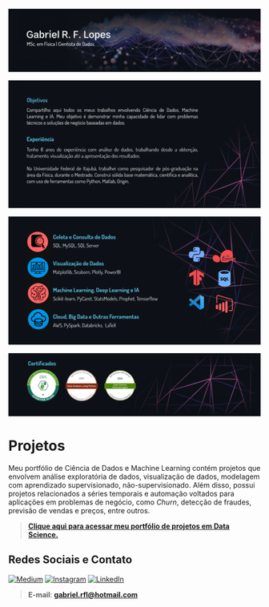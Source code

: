 <p align="center">
  <img src="ghub_cover.png" >
</p>

<p align="center">
  <img src="exp_p1.png" >
</p>

<p align="center">
  <img src="hab_p2.png" >
</p>

<p align="center">
  <img src="cert_p3.png" >
</p>

# Projetos

Meu portfólio de Ciência de Dados e Machine Learning contém projetos que envolvem análise exploratória de dados, visualização de dados, modelagem com aprendizado supervisionado, não-supervisionado. Além disso, possui projetos relacionados a séries temporais e automação voltados para aplicações em problemas de negócio, como _Churn_, detecção de fraudes, previsão de vendas e preços, entre outros.

> [**Clique aqui para acessar meu portfólio de projetos em Data Science.**](https://github.com/gabrielrflopes/Data-Science-Portfolio)

## Redes Sociais e Contato

 [![Medium](https://img.shields.io/badge/Medium-12100E?style=for-the-badge&logo=medium&logoColor=white)](https://medium.com/@grflopes)
 [![Instagram](https://img.shields.io/badge/Instagram-%23E4405F.svg?style=for-the-badge&logo=Instagram&logoColor=white)](https://www.instagram.com/gabrielr.lopes/)
 [![LinkedIn](https://img.shields.io/badge/linkedin-%230077B5.svg?style=for-the-badge&logo=linkedin&logoColor=white)](https://www.linkedin.com/in/gabrielrflopes/)

> **E-mail**: **gabriel.rfl@hotmail.com**
